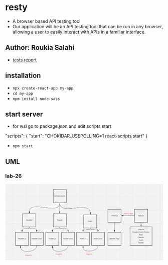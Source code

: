 
# resty

- A browser based API testing tool
- Our application will be an API testing tool that can be run in any browser, allowing a user to easily interact with APIs in a familiar interface.

## Author: Roukia Salahi

- [tests report](https://github.com/roukia-401-advanced-javascript/resty/actions)

## installation 

- `npx create-react-app my-app`
- `cd my-app`
- `npm install node-sass` 

## start server 

- for wsl go to package.json and edit scripts start

"scripts": {
    "start": "CHOKIDAR_USEPOLLING=1 react-scripts start"
}

- `npm start`


## UML

### lab-26

![UML](/assets/class-26-uml.JPG)
